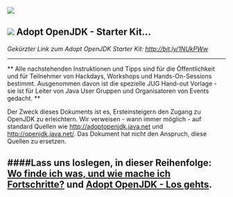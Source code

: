[![](https://londonjavacommunity.files.wordpress.com/2009/11/bannerblog.jpg)](https://londonjavacommunity.wordpress.com/tag/london-java-community/)

![](cover_small.jpg) Adopt OpenJDK - Starter Kit... 
---

*Gekürzter Link zum Adopt OpenJDK Starter Kit: http://bit.ly/1NUkPWw*

---

** Alle nachstehenden Instruktionen und Tipps sind für die Öffentlichkeit und für Teilnehmer von Hackdays, Workshops und Hands-On-Sessions bestimmt. Ausgenommen davon ist die spezielle JUG Hand-out Vorlage - sie ist für Leiter von Java User Gruppen und Organisatoren von Events gedacht. **

Der Zweck dieses Dokuments ist es, Ersteinsteigern den Zugang zu OpenJDK zu erleichtern. Wir verweisen - wann immer möglich - auf standard Quellen wie http://adoptopenjdk.java.net und http://openjdk.java.net/. Das Dokument hat nicht den Anspruch, diese Quellen zu ersetzen.

####Lass uns loslegen, in dieser Reihenfolge: [Wo finde ich was, und wie mache ich Fortschritte?](https://neomatrix369.gitbooks.io/adoptopenjdk-getting-started-kit/content/en/how-to-navigate/how-to-navigate-and-make-progress.html) und [Adopt OpenJDK - Los gehts](https://neomatrix369.gitbooks.io/adoptopenjdk-getting-started-kit/content/en/adopt-openjdk-getting-started/adopt_openjdk_-_getting_started.html).
---